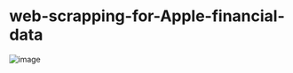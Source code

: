 # web-scrapping-for-Apple-financial-data

![image](https://github.com/sandeep822/web-scrapping-for-Apple-financial-data/assets/50867031/8cd3e987-2c7a-465c-ac00-773acf80931f)

